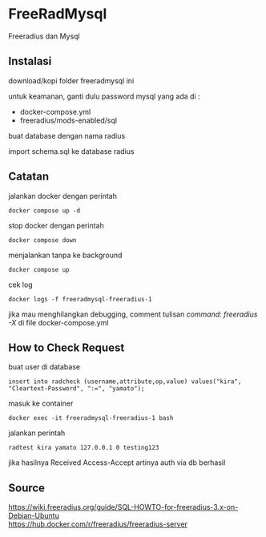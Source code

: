# FreeRadMysql

Freeradius dan Mysql

## Instalasi

download/kopi folder freeradmysql ini  

untuk keamanan, ganti dulu password mysql yang ada di :  
- docker-compose.yml
- freeradius/mods-enabled/sql

buat database dengan nama radius  

import schema.sql ke database radius  

## Catatan

jalankan docker dengan perintah  
```
docker compose up -d
```

stop docker dengan perintah  
```
docker compose down
```

menjalankan tanpa ke background  
```
docker compose up
```

cek log   
```
docker logs -f freeradmysql-freeradius-1
```

jika mau menghilangkan debugging, comment tulisan *command: freeradius -X* di file docker-compose.yml

## How to Check Request 

buat user di database  
```
insert into radcheck (username,attribute,op,value) values("kira", "Cleartext-Password", ":=", "yamato");
```

masuk ke container  
```
docker exec -it freeradmysql-freeradius-1 bash
```

jalankan perintah  
```
radtest kira yamato 127.0.0.1 0 testing123
```

jika hasilnya Received Access-Accept artinya auth via db berhasil

## Source
https://wiki.freeradius.org/guide/SQL-HOWTO-for-freeradius-3.x-on-Debian-Ubuntu  
https://hub.docker.com/r/freeradius/freeradius-server